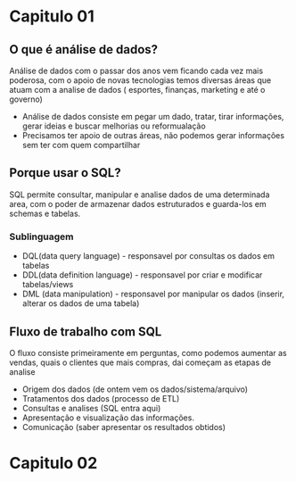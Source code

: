 # Capitulo 01

## O que é análise de dados?

Análise de dados com o passar dos anos vem ficando cada vez mais poderosa, com o apoio de novas tecnologias temos diversas áreas que atuam com a analise de dados ( esportes, finanças, marketing e até o governo)

- Análise de dados consiste em pegar um dado, tratar, tirar informações, gerar ideias e buscar melhorias ou reformualação
- Precisamos ter apoio de outras áreas, não podemos gerar informações sem ter com quem compartilhar

## Porque usar o SQL?

SQL permite consultar, manipular e analise dados de uma determinada area, com o poder de armazenar dados estruturados e guarda-los em schemas e tabelas.

### Sublinguagem

- DQL(data query language) - responsavel por consultas os dados em tabelas
- DDL(data definition language) - responsavel por criar e modificar tabelas/views
- DML (data manipulation) - responsavel por manipular os dados (inserir, alterar os dados de uma tabela)

## Fluxo de trabalho com SQL

O fluxo consiste primeiramente em perguntas, como podemos aumentar as vendas, quais o clientes que mais compras, dai começam as etapas de analise

- Origem dos dados (de ontem vem os dados/sistema/arquivo)
- Tratamentos dos dados (processo de ETL)
- Consultas e analises (SQL entra aqui)
- Apresentação e visualização das informações.
- Comunicação (saber apresentar os resultados obtidos)

# Capitulo 02
